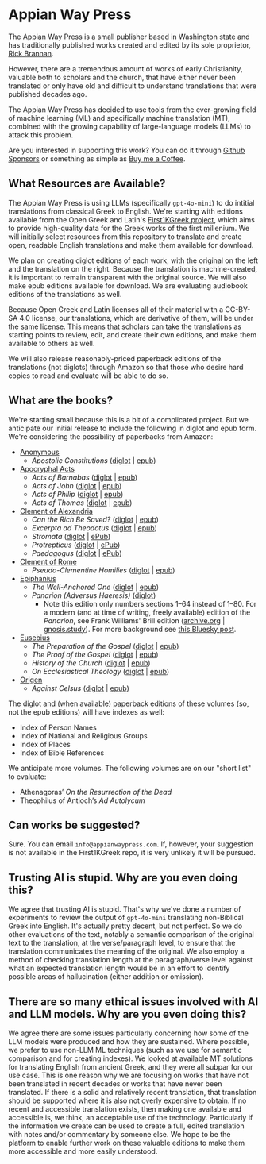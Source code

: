# Appian Way Press

The Appian Way Press is a small publisher based in Washington state and has traditionally published works created and edited by its sole proprietor, [Rick Brannan](https://github.com/RickBrannan).

However, there are a tremendous amount of works of early Christianity, valuable both to scholars and the church, that have either never been translated or only have old and difficult to understand translations that were published decades ago.

The Appian Way Press has decided to use tools from the ever-growing field of machine learning (ML) and specifically machine translation (MT), combined with the growing capability of large-language models (LLMs) to attack this problem.

Are you interested in supporting this work? You can do it through [Github Sponsors](https://github.com/sponsors/RickBrannan) or something as simple as [Buy me a Coffee](https://buymeacoffee.com/rickbrannan).

## What Resources are Available?

The Appian Way Press is using LLMs (specifically `gpt-4o-mini`) to do intitial translations from classical Greek to English. We're starting with editions available from the Open Greek and Latin's [First1KGreek project](https://github.com/opengreekandlatin/First1KGreek), which aims to provide high-quality data for the Greek works of the first millenium. We will initially select resources from this repository to translate and create open, readable English translations and make them available for download.

We plan on creating diglot editions of each work, with the original on the left and the translation on the right. Because the translation is machine-created, it is important to remain transparent with the original source. We will also make epub editions available for download. We are evaluating audiobook editions of the translations as well.

Because Open Greek and Latin licenses all of their material with a CC-BY-SA 4.0 license, our translations, which are derivative of them, will be under the same license. This means that scholars can take the translations as starting points to review, edit, and create their own editions, and make them available to others as well.

We will also release reasonably-priced paperback editions of the translations (not diglots) through Amazon so that those who desire hard copies to read and evaluate will be able to do so.

## What are the books?

We're starting small because this is a bit of a complicated project. But we anticipate our initial release to include the following in diglot and epub form. We're considering the possibility of paperbacks from Amazon:

* [Anonymous](https://github.com/AppianWayPress/Anonymous)
  * _Apostolic Constitutions_ ([diglot](https://raw.githubusercontent.com/AppianWayPress/Anonymous/main/diglot/diglot-ApostolicConstitutions.pdf) | [epub](https://raw.githubusercontent.com/AppianWayPress/Anonymous/main/epub/epub-ApostolicConstitutions.epub))
* [Apocryphal Acts](https://github.com/AppianWayPress/ApocryphalActs)
  * _Acts of Barnabas_ ([diglot](https://raw.githubusercontent.com/AppianWayPress/ApocryphalActs/main/diglot/diglot-ActaBarnabae.pdf) | [epub](https://raw.githubusercontent.com/AppianWayPress/ApocryphalActs/main/epub/epub-ActaBarnabae.epub))
  * _Acts of John_ ([diglot](https://raw.githubusercontent.com/AppianWayPress/ApocryphalActs/main/diglot/diglot-ActaJoannis.pdf) | [epub](https://raw.githubusercontent.com/AppianWayPress/ApocryphalActs/main/epub/epub-ActaJoannis.epub))
  * _Acts of Philip_ ([diglot](https://raw.githubusercontent.com/AppianWayPress/ApocryphalActs/main/diglot/diglot-ActaPhilippi.pdf) | [epub](https://raw.githubusercontent.com/AppianWayPress/ApocryphalActs/main/epub/epub-ActaPhilippi.epub))
  * _Acts of Thomas_ ([diglot](https://raw.githubusercontent.com/AppianWayPress/ApocryphalActs/main/diglot/diglot-ActaThomae.pdf) | [epub](https://raw.githubusercontent.com/AppianWayPress/ApocryphalActs/main/epub/epub-ActaThomae.epub))
* [Clement of Alexandria](https://github.com/AppianWayPress/ClementAlexandria)
  * _Can the Rich Be Saved?_ ([diglot](https://raw.githubusercontent.com/AppianWayPress/ClementAlexandria/main/diglot/diglot-QuisDives.pdf) | [epub](https://raw.githubusercontent.com/AppianWayPress/ClementAlexandria/main/epub/epub-QuisDives.epub))
  * _Excerpta ad Theodotus_ ([diglot](https://raw.githubusercontent.com/AppianWayPress/ClementAlexandria/main/diglot/diglot-Excerpta.pdf) | [epub](https://raw.githubusercontent.com/AppianWayPress/ClementAlexandria/main/epub/epub-Excerpta.epub))
  * _Stromata_ ([diglot](https://raw.githubusercontent.com/AppianWayPress/ClementAlexandria/main/diglot/diglot-Stromata.pdf) | [ePub](https://raw.githubusercontent.com/AppianWayPress/ClementAlexandria/main/epub/epub-Stromata.epub))
  * _Protrepticus_ ([diglot](https://raw.githubusercontent.com/AppianWayPress/ClementAlexandria/main/diglot/diglot-Protrepticus.pdf) | [ePub](https://raw.githubusercontent.com/AppianWayPress/ClementAlexandria/main/epub/epub-Protrepticus.epub))
  * _Paedagogus_ ([diglot](https://raw.githubusercontent.com/AppianWayPress/ClementAlexandria/main/diglot/diglot-Paedagogus.pdf) | [ePub](https://raw.githubusercontent.com/AppianWayPress/ClementAlexandria/main/epub/epub-Paedagogus.epub))
* [Clement of Rome](https://github.com/AppianWayPress/ClementRome)
  * _Pseudo-Clementine Homilies_ ([diglot](https://raw.githubusercontent.com/AppianWayPress/ClementRome/main/diglot/diglot-Homilies.pdf) | [epub](https://raw.githubusercontent.com/AppianWayPress/ClementRome/main/epub/epub-Homilies.epub))
* [Epiphanius](https://github.com/AppianWayPress/Epiphanius)
  * _The Well-Anchored One_ ([diglot](https://raw.githubusercontent.com/AppianWayPress/Epiphanius/main/diglot/diglot-Ancoratus.pdf) | [epub](https://raw.githubusercontent.com/AppianWayPress/Epiphanius/main/epub/epub-Ancoratus.epub))
  * _Panarion (Adversus Haeresis)_ ([diglot](https://github.com/AppianWayPress/Epiphanius/blob/main/diglot/diglot-Panarion.pdf))
    * Note this edition only numbers sections 1–64 instead of 1–80. For a modern (and at time of writing, freely available) edition of the _Panarion_, see Frank Williams' Brill edition ([archive.org](https://archive.org/details/PanarionEpiphaniusCOMPLETE) | [gnosis.study](https://gnosis.study/library/%D0%9A%D1%80%D0%B8%D1%82%D0%B8%D0%BA%D0%B0/ENG/)). For more background see [this Bluesky post](https://bsky.app/profile/rickbrannan.com/post/3lpz76udw5s2c).
* [Eusebius](https://github.com/AppianWayPress/Eusebius)
  * _The Preparation of the Gospel_ ([diglot](https://raw.githubusercontent.com/AppianWayPress/Eusebius/main/diglot/diglot-Preparation.pdf) | [epub](https://raw.githubusercontent.com/AppianWayPress/Eusebius/main/epub/epub-Preparation.epub))
  * _The Proof of the Gospel_ ([diglot](https://raw.githubusercontent.com/AppianWayPress/Eusebius/main/diglot/diglot-Demonstration.pdf) | [epub](https://raw.githubusercontent.com/AppianWayPress/Eusebius/main/epub/epub-Demonstration.epub))
  * _History of the Church_ ([diglot](https://raw.githubusercontent.com/AppianWayPress/Eusebius/main/diglot/diglot-HistoryChurch.pdf) | [epub](https://raw.githubusercontent.com/AppianWayPress/Eusebius/main/epub/epub-HistoryChurch.epub))
  * _On Ecclesiastical Theology_ ([diglot](https://raw.githubusercontent.com/AppianWayPress/Eusebius/main/diglot/diglot-EcclTheology.pdf) | [epub](https://raw.githubusercontent.com/AppianWayPress/Eusebius/main/epub/epub-EcclTheology.epub))
* [Origen](https://github.com/AppianWayPress/Origen)
  * _Against Celsus_ ([diglot](https://raw.githubusercontent.com/AppianWayPress/Origen/main/diglot/diglot-ContraCelsus.pdf) | [epub](https://raw.githubusercontent.com/AppianWayPress/Origen/main/epub/epub-ContraCelsus.epub))

The diglot and (when available) paperback editions of these volumes (so, not the epub editions) will have indexes as well:

* Index of Person Names
* Index of National and Religious Groups
* Index of Places
* Index of Bible References

We anticipate more volumes. The following volumes are on our "short list" to evaluate:

* Athenagoras’ _On the Resurrection of the Dead_
* Theophilus of Antioch’s _Ad Autolycum_

## Can works be suggested?

Sure. You can email `info@appianwaypress.com`. If, however, your suggestion is not available in the First1KGreek repo, it is very unlikely it will be pursued.

## Trusting AI is stupid. Why are you even doing this?

We agree that trusting AI is stupid. That's why we've done a number of experiments to review the output of `gpt-4o-mini` translating non-Biblical Greek into English. It's actually pretty decent, but not perfect. So we do other evaluations of the text, notably a semantic comparison of the original text to the translation, at the verse/paragraph level, to ensure that the translation communicates the meaning of the original. We also employ a method of checking translation length at the paragraph/verse level against what an expected translation length would be in an effort to identify possible areas of hallucination (either addition or omission).

## There are so many ethical issues involved with AI and LLM models. Why are you even doing this?

We agree there are some issues particularly concerning how some of the LLM models were produced and how they are sustained. Where possible, we prefer to use non-LLM ML techniques (such as we use for semantic comparison and for creating indexes). We looked at available MT solutions for translating English from ancient Greek, and they were all subpar for our use case. This is one reason why we are focusing on works that have not been translated in recent decades or works that have never been translated. If there is a solid and relatively recent translation, that translation should be supported where it is also not overly expensive to obtain. If no recent and accessible translation exists, then making one available and accessible is, we think, an acceptable use of the technology. Particularly if the information we create can be used to create a full, edited translation with notes and/or commentary by someone else. We hope to be the platform to enable further work on these valuable editions to make them more accessible and more easily understood.
